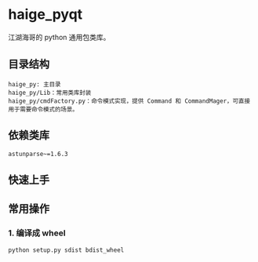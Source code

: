 # haige_pyqt

江湖海哥的 python 通用包类库。

## 目录结构

``` text
haige_py: 主目录
haige_py/Lib：常用类库封装
haige_py/cmdFactory.py：命令模式实现，提供 Command 和 CommandMager，可直接用于需要命令模式的场景。
```

## 依赖类库

``` text
astunparse~=1.6.3
```

## 快速上手


## 常用操作

### 1. 编译成 wheel
```shell
python setup.py sdist bdist_wheel
```
